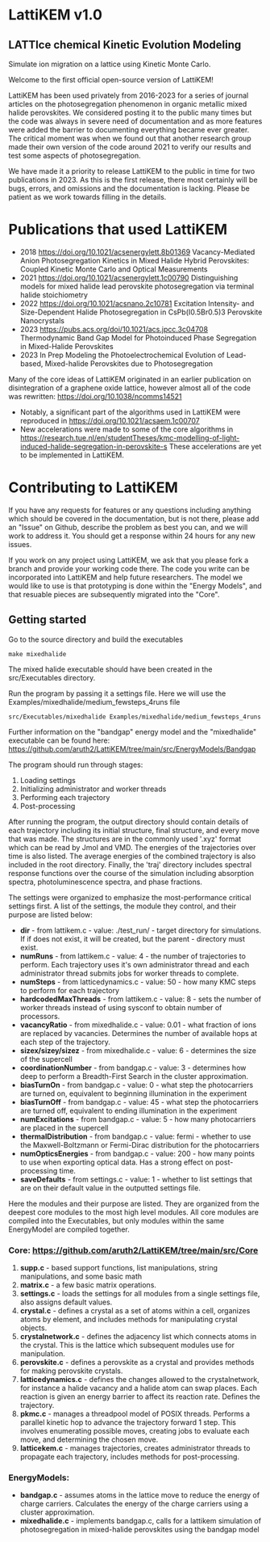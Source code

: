 # LattiKEM v1.0
## LATTIce chemical Kinetic Evolution Modeling
Simulate ion migration on a lattice using Kinetic Monte Carlo.  

Welcome to the first official open-source version of LattiKEM! 

LattiKEM has been used privately from 2016-2023 for a series of journal articles on the photosegregation phenomenon in organic metallic mixed halide perovskites. We considered posting it to the public many times but the code was always in severe need of documentation and as more features were added the barrier to documenting everything became ever greater. The critical moment was when we found out that another research group made their own version of the code around 2021 to verify our results and test some aspects of photosegregation.

We have made it a priority to release LattiKEM to the public in time for two publications in 2023. As this is the first release, there most certainly will be bugs, errors, and omissions and the documentation is lacking. Please be patient as we work towards filling in the details. 


# Publications that used LattiKEM

 - 2018 https://doi.org/10.1021/acsenergylett.8b01369 Vacancy-Mediated Anion Photosegregation Kinetics in Mixed Halide Hybrid Perovskites: Coupled Kinetic Monte Carlo and Optical Measurements
 - 2021 https://doi.org/10.1021/acsenergylett.1c00790 Distinguishing models for mixed halide lead perovskite photosegregation via terminal halide stoichiometry
 - 2022 https://doi.org/10.1021/acsnano.2c10781 Excitation Intensity- and Size-Dependent Halide Photosegregation in CsPb(I0.5Br0.5)3 Perovskite Nanocrystals
 - 2023 https://pubs.acs.org/doi/10.1021/acs.jpcc.3c04708 Thermodynamic Band Gap Model for Photoinduced Phase Segregation in Mixed-Halide Perovskites
 - 2023 In Prep Modeling the Photoelectrochemical Evolution of Lead-based, Mixed-halide Perovskites due to Photosegregation

Many of the core ideas of LattiKEM originated in an earlier publication on disintegration of a graphene oxide lattice, however almost all of the code was rewritten: https://doi.org/10.1038/ncomms14521

 - Notably, a significant part of the algorithms used in LattiKEM were reproduced in https://doi.org/10.1021/acsaem.1c00707 
 - New accelerations were made to some of the core algorithms in https://research.tue.nl/en/studentTheses/kmc-modelling-of-light-induced-halide-segregation-in-perovskite-s These accelerations are yet to be implemented in LattiKEM.

# Contributing to LattiKEM

If you have any requests for features or any questions including anything which should be covered in the documentation, but is not there, please add an "Issue" on Github, describe the problem as best you can, and we will work to address it. You should get a response within 24 hours for any new issues.

If you work on any project using LattiKEM, we ask that you please fork a branch and provide your working code there. The code you write can be incorporated into LattiKEM and help future researchers. The model we would like to use is that prototyping is done within the "Energy Models", and that resuable pieces are subsequently migrated into the "Core".


## Getting started
Go to the source directory and build the executables
```
make mixedhalide
```
The mixed halide executable should have been created in the src/Executables directory. 

Run the program by passing it a settings file. Here we will use the Examples/mixedhalide/medium_fewsteps_4runs file

```
src/Executables/mixedhalide Examples/mixedhalide/medium_fewsteps_4runs
```

Further information on the "bandgap" energy model and the "mixedhalide" executable can be found here: https://github.com/aruth2/LattiKEM/tree/main/src/EnergyModels/Bandgap  

The program should run through stages: 
1. Loading settings
2. Initializing administrator and worker threads
3. Performing each trajectory
4. Post-processing

After running the program, the output directory should contain details of each trajectory including its initial structure, final structure, and every move that was made. The structures are in the commonly used '.xyz' format which can be read by Jmol and VMD. The energies of the trajectories over time is also listed. The average energies of the combined trajectory is also included in the root directory. Finally, the 'traj' directory includes spectral response functions over the course of the simulation including absorption spectra, photoluminescence spectra, and phase fractions. 

The settings were organized to emphasize the most-performance critical settings first. A list of the settings, the module they control, and their purpose are listed below:

- **dir** - from lattikem.c - value: ./test_run/ - target directory for simulations. If if does not exist, it will be created, but the parent - directory must exist.
- **numRuns** - from lattikem.c - value: 4 - the number of trajectories to perform. Each trajectory uses it's own administrator thread and each administrator thread submits jobs for worker threads to complete.
- **numSteps** - from latticedynamics.c - value: 50 - how many KMC steps to perform for each trajectory
- **hardcodedMaxThreads** - from lattikem.c - value: 8 - sets the number of worker threads instead of using sysconf to obtain number of processors.
- **vacancyRatio** - from mixedhalide.c - value: 0.01 - what fraction of ions are replaced by vacancies. Determines the number of available hops at each step of the trajectory.
- **sizex/sizey/sizez** - from mixedhalide.c - value: 6 - determines the size of the supercell
- **coordinationNumber** - from bandgap.c - value: 3 - determines how deep to perform a Breadth-First Search in the cluster approximation.
- **biasTurnOn** - from bandgap.c - value: 0 - what step the photocarriers are turned on, equivalent to beginning illumination in the experiment
- **biasTurnOff** - from bandgap.c - value: 45 - what step the photocarriers are turned off, equivalent to ending illumination in the experiment
- **numExcitations** - from bandgap.c - value: 5 - how many photocarriers are placed in the supercell
- **thermalDistribution** - from bandgap.c - value: fermi - whether to use the Maxwell-Boltzmann or Fermi-Dirac distribution for the photocarriers
- **numOpticsEnergies** - from bandgap.c - value: 200 - how many points to use when exporting optical data. Has a strong effect on post-processing time.
- **saveDefaults** - from settings.c - value: 1 - whether to list settings that are on their default value in the outputted settings file.

Here the modules and their purpose are listed. They are organized from the deepest core modules to the most high level modules. All core modules are compiled into the Executables, but only modules within the same EnergyModel are compiled together.

### Core: https://github.com/aruth2/LattiKEM/tree/main/src/Core
1. **supp.c** - based support functions, list manipulations, string manipulations, and some basic math
2. **matrix.c** - a few basic matrix operations.
3. **settings.c** - loads the settings for all modules from a single settings file, also assigns default values.
4. **crystal.c** - defines a crystal as a set of atoms within a cell, organizes atoms by element, and includes methods for manipulating crystal objects.
5. **crystalnetwork.c** - defines the adjacency list which connects atoms in the crystal. This is the lattice which subsequent modules use for manipulation.
6. **perovskite.c** - defines a perovskite as a crystal and provides methods for making perovskite crystals.
7. **latticedynamics.c** - defines the changes allowed to the crystalnetwork, for instance a halide vacancy and a halide atom can swap places. Each reaction is given an energy barrier to affect its reaction rate. Defines the trajectory.
8. **pkmc.c** - manages a threadpool model of POSIX threads. Performs a parallel kinetic hop to advance the trajectory forward 1 step. This involves enumerating possible moves, creating jobs to evaluate each move, and determining the chosen move.
9. **latticekem.c** - manages trajectories, creates administrator threads to propagate each trajectory, includes methods for post-processing.

### EnergyModels:
- **bandgap.c** - assumes atoms in the lattice move to reduce the energy of charge carriers. Calculates the energy of the charge carriers using a cluster approximation.
- **mixedhalide.c** - implements bandgap.c, calls for a lattikem simulation of photosegregation in mixed-halide perovskites using the bandgap model
